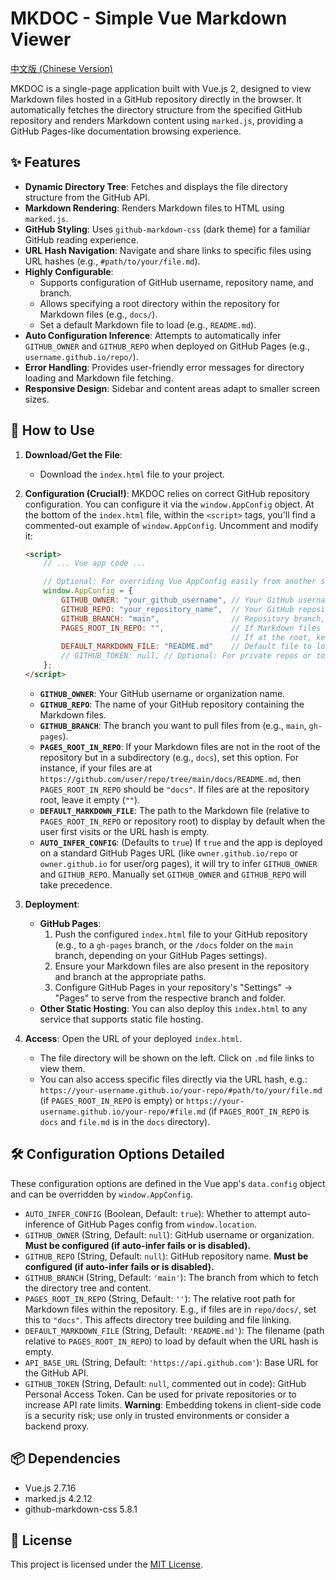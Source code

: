 # MKDOC - Simple Vue Markdown Viewer

[中文版 (Chinese Version)](https://w0fv1.github.io/mkdoc/#README.md)

MKDOC is a single-page application built with Vue.js 2, designed to view Markdown files hosted in a GitHub repository directly in the browser. It automatically fetches the directory structure from the specified GitHub repository and renders Markdown content using `marked.js`, providing a GitHub Pages-like documentation browsing experience.

## ✨ Features

*   **Dynamic Directory Tree**: Fetches and displays the file directory structure from the GitHub API.
*   **Markdown Rendering**: Renders Markdown files to HTML using `marked.js`.
*   **GitHub Styling**: Uses `github-markdown-css` (dark theme) for a familiar GitHub reading experience.
*   **URL Hash Navigation**: Navigate and share links to specific files using URL hashes (e.g., `#path/to/your/file.md`).
*   **Highly Configurable**:
    *   Supports configuration of GitHub username, repository name, and branch.
    *   Allows specifying a root directory within the repository for Markdown files (e.g., `docs/`).
    *   Set a default Markdown file to load (e.g., `README.md`).
*   **Auto Configuration Inference**: Attempts to automatically infer `GITHUB_OWNER` and `GITHUB_REPO` when deployed on GitHub Pages (e.g., `username.github.io/repo/`).
*   **Error Handling**: Provides user-friendly error messages for directory loading and Markdown file fetching.
*   **Responsive Design**: Sidebar and content areas adapt to smaller screen sizes.

## 🚀 How to Use

1.  **Download/Get the File**:
    *   Download the `index.html` file to your project.

2.  **Configuration (Crucial!)**:
    MKDOC relies on correct GitHub repository configuration. You can configure it via the `window.AppConfig` object. At the bottom of the `index.html` file, within the `<script>` tags, you'll find a commented-out example of `window.AppConfig`. Uncomment and modify it:

    ```html
    <script>
        // ... Vue app code ...

        // Optional: For overriding Vue AppConfig easily from another script or HTML
        window.AppConfig = {
            GITHUB_OWNER: "your_github_username", // Your GitHub username or organization name
            GITHUB_REPO: "your_repository_name",  // Your GitHub repository name
            GITHUB_BRANCH: "main",                // Repository branch, e.g., "main", "gh-pages"
            PAGES_ROOT_IN_REPO: "",               // If Markdown files are in "docs" folder within repo, set to "docs"
                                                  // If at the root, keep as an empty string ""
            DEFAULT_MARKDOWN_FILE: "README.md"    // Default file to load when URL hash is empty
            // GITHUB_TOKEN: null, // Optional: For private repos or to avoid API rate limits (security risk on client-side, use with caution!)
        };
    </script>
    ```

    *   **`GITHUB_OWNER`**: Your GitHub username or organization name.
    *   **`GITHUB_REPO`**: The name of your GitHub repository containing the Markdown files.
    *   **`GITHUB_BRANCH`**: The branch you want to pull files from (e.g., `main`, `gh-pages`).
    *   **`PAGES_ROOT_IN_REPO`**: If your Markdown files are not in the root of the repository but in a subdirectory (e.g., `docs`), set this option. For instance, if your files are at `https://github.com/user/repo/tree/main/docs/README.md`, then `PAGES_ROOT_IN_REPO` should be `"docs"`. If files are at the repository root, leave it empty (`""`).
    *   **`DEFAULT_MARKDOWN_FILE`**: The path to the Markdown file (relative to `PAGES_ROOT_IN_REPO` or repository root) to display by default when the user first visits or the URL hash is empty.
    *   **`AUTO_INFER_CONFIG`**: (Defaults to `true`) If `true` and the app is deployed on a standard GitHub Pages URL (like `owner.github.io/repo` or `owner.github.io` for user/org pages), it will try to infer `GITHUB_OWNER` and `GITHUB_REPO`. Manually set `GITHUB_OWNER` and `GITHUB_REPO` will take precedence.

3.  **Deployment**:
    *   **GitHub Pages**:
        1.  Push the configured `index.html` file to your GitHub repository (e.g., to a `gh-pages` branch, or the `/docs` folder on the `main` branch, depending on your GitHub Pages settings).
        2.  Ensure your Markdown files are also present in the repository and branch at the appropriate paths.
        3.  Configure GitHub Pages in your repository's "Settings" -> "Pages" to serve from the respective branch and folder.
    *   **Other Static Hosting**: You can also deploy this `index.html` to any service that supports static file hosting.

4.  **Access**:
    Open the URL of your deployed `index.html`.
    *   The file directory will be shown on the left. Click on `.md` file links to view them.
    *   You can also access specific files directly via the URL hash, e.g.: `https://your-username.github.io/your-repo/#path/to/your/file.md` (if `PAGES_ROOT_IN_REPO` is empty) or `https://your-username.github.io/your-repo/#file.md` (if `PAGES_ROOT_IN_REPO` is `docs` and `file.md` is in the `docs` directory).

## 🛠️ Configuration Options Detailed

These configuration options are defined in the Vue app's `data.config` object and can be overridden by `window.AppConfig`.

*   `AUTO_INFER_CONFIG` (Boolean, Default: `true`): Whether to attempt auto-inference of GitHub Pages config from `window.location`.
*   `GITHUB_OWNER` (String, Default: `null`): GitHub username or organization. **Must be configured (if auto-infer fails or is disabled).**
*   `GITHUB_REPO` (String, Default: `null`): GitHub repository name. **Must be configured (if auto-infer fails or is disabled).**
*   `GITHUB_BRANCH` (String, Default: `'main'`): The branch from which to fetch the directory tree and content.
*   `PAGES_ROOT_IN_REPO` (String, Default: `''`): The relative root path for Markdown files within the repository. E.g., if files are in `repo/docs/`, set this to `"docs"`. This affects directory tree building and file linking.
*   `DEFAULT_MARKDOWN_FILE` (String, Default: `'README.md'`): The filename (path relative to `PAGES_ROOT_IN_REPO`) to load by default when the URL hash is empty.
*   `API_BASE_URL` (String, Default: `'https://api.github.com'`): Base URL for the GitHub API.
*   `GITHUB_TOKEN` (String, Default: `null`, commented out in code): GitHub Personal Access Token. Can be used for private repositories or to increase API rate limits. **Warning**: Embedding tokens in client-side code is a security risk; use only in trusted environments or consider a backend proxy.

## 📦 Dependencies

*   Vue.js 2.7.16
*   marked.js 4.2.12
*   github-markdown-css 5.8.1

## 📄 License

This project is licensed under the [MIT License](LICENSE).
